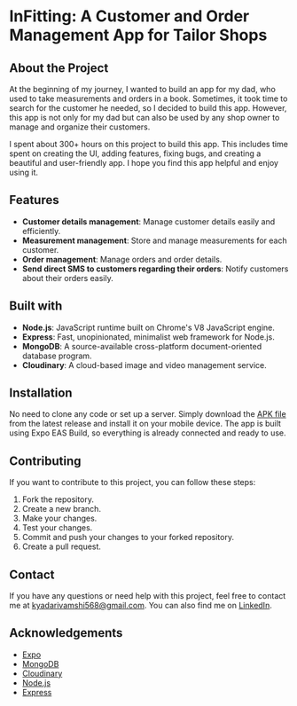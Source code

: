 # InFitting: A Customer and Order Management App for Tailor Shops

## About the Project

At the beginning of my journey, I wanted to build an app for my dad, who used to take measurements and orders in a book. Sometimes, it took time to search for the customer he needed, so I decided to build this app. However, this app is not only for my dad but can also be used by any shop owner to manage and organize their customers.

I spent about 300+ hours on this project to build this app. This includes time spent on creating the UI, adding features, fixing bugs, and creating a beautiful and user-friendly app. I hope you find this app helpful and enjoy using it.

## Features

- **Customer details management**: Manage customer details easily and efficiently.
- **Measurement management**: Store and manage measurements for each customer.
- **Order management**: Manage orders and order details.
- **Send direct SMS to customers regarding their orders**: Notify customers about their orders easily.

## Built with

- **Node.js**: JavaScript runtime built on Chrome's V8 JavaScript engine.
- **Express**: Fast, unopinionated, minimalist web framework for Node.js.
- **MongoDB**: A source-available cross-platform document-oriented database program.
- **Cloudinary**: A cloud-based image and video management service.

## Installation

No need to clone any code or set up a server. Simply download the [APK file](https://expo.dev/artifacts/eas/kjjWVC6wgzrDtrsVUVC3Hp.apk) from the latest release and install it on your mobile device. The app is built using Expo EAS Build, so everything is already connected and ready to use.

## Contributing

If you want to contribute to this project, you can follow these steps:

1. Fork the repository.
2. Create a new branch.
3. Make your changes.
4. Test your changes.
5. Commit and push your changes to your forked repository.
6. Create a pull request.


## Contact

If you have any questions or need help with this project, feel free to contact me at [kyadarivamshi568@gmail.com](mailto:kyadarivamshi568@gmail.com). You can also find me on [LinkedIn](https://www.linkedin.com/in/vamshi-kris/).

## Acknowledgements

- [Expo](https://expo.dev)
- [MongoDB](https://www.mongodb.com)
- [Cloudinary](https://cloudinary.com)
- [Node.js](https://nodejs.org)
- [Express](https://expressjs.com)
